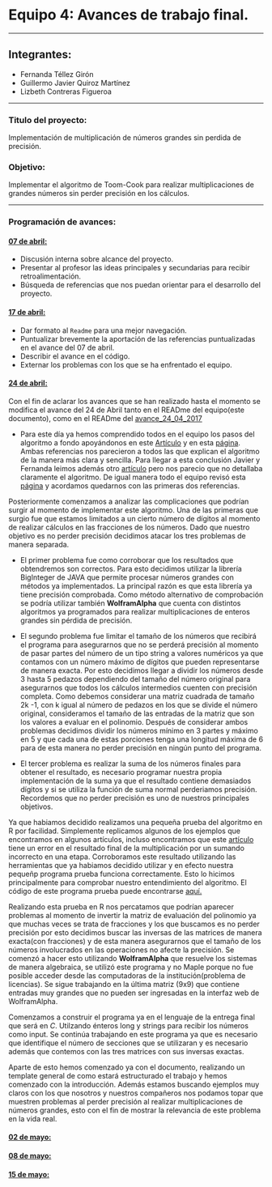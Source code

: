 # Equipo 4: Avances de trabajo final.

---

## Integrantes:
* Fernanda Téllez Girón
* Guillermo Javier Quiroz Martínez
* Lizbeth Contreras Figueroa

---

### Titulo del proyecto:

Implementación de multiplicación de números grandes sin perdida de precisión.

### Objetivo:

Implementar el algoritmo de Toom-Cook para realizar multiplicaciones de grandes números sin perder precisión en los cálculos.

---

### Programación de avances:

#### [07 de abril:](avance_07_04_2017)

* Discusión interna sobre alcance del proyecto.
* Presentar al profesor las ideas principales y secundarias para recibir retroalimentación.
* Búsqueda de referencias que nos puedan orientar para el desarrollo del proyecto.


#### [17 de abril:](avance_17_04_2017)

* Dar formato al `Readme` para una mejor navegación.
* Puntualizar brevemente la aportación de las referencias puntualizadas en el avance del 07 de abril.
* Describir el avance en el código.
* Externar los problemas con los que se ha enfrentado el equipo.

#### [24 de abril:](avance_24_04_2017)

Con el fin de aclarar los avances que se han realizado hasta el momento se modifica el avance del 24 de Abril tanto en el READme del equipo(este documento), como en el READme del [avance_24_04_2017](https://github.com/fernandatellezg/analisis-numerico-computo-cientifico/tree/master/MNO/proyecto_final/MNO_2017/proyectos/equipos/equipo_4/avance_24_04_2017)

* Para este día ya hemos comprendido todos en el equipo los pasos del algoritmo a fondo apoyándonos en este [Artículo](https://www.dropbox.com/s/bwziz0hnv78pgp6/ToomCook.pdf?dl=0) y en esta  [página](https://en.m.wikipedia.org/wiki/Toom%E2%80%93Cook_multiplication). Ambas referencias nos parecieron a todos las que explican el algoritmo de la manera más clara y sencilla. Para llegar a esta conclusión Javier y Fernanda leimos además otro [artículo](https://www.dropbox.com/s/catd6x49sdc451n/iterative_Toom_Cook.pdf?dl=0) pero nos parecio que no detallaba claramente el algoritmo. De igual manera todo el equipo revisó esta [página](https://gmplib.org/manual/Toom-3_002dWay-Multiplication.html) y acordamos quedarnos con las primeras dos referencias.       

Posteriormente comenzamos a analizar las complicaciones que podrían surgir al momento de implementar este algoritmo. Una de las primeras que surgio fue que estamos limitados a un cierto número de dígitos al momento de realizar cálculos en las fracciones de los números. Dado que nuestro objetivo es no perder precisión decidimos atacar los tres problemas de manera separada. 

* El primer problema fue como corroborar que los resultados que obtendremos son correctos. Para esto decidimos utilizar la librería BigInteger de JAVA que permite procesar números grandes con métodos ya implementados. La principal razón es que esta librería ya tiene precisión comprobada. Como método alternativo de comprobación se podría utilizar también **WolframAlpha** que cuenta con distintos algoritmos ya programados para realizar multiplicaciones de enteros grandes sin pérdida de precisión. 

* El segundo problema fue limitar el tamaño de los números que recibirá el programa para asegurarnos que no se perderá precisión al momento de pasar partes del número de un tipo string a valores numéricos ya que contamos con un número máximo de dígitos que pueden representarse de manera exacta. Por esto decidimos llegar a dividir los números desde 3 hasta 5 pedazos dependiendo del tamaño del número original para asegurarnos que todos los cálculos intermedios cuenten con precisión completa. Como debemos considerar una matriz cuadrada de tamaño 2k -1, con k igual al número de pedazos en los que se divide el número original, consideramos el tamaño de las entradas de la matriz que son los valores a evaluar en el polinomio. Después de considerar ambos problemas decidimos dividir los números mínimo en 3 partes y máximo en 5 y que cada una de estas porciones tenga una longitud máxima de 6 para de esta manera no perder precisión en ningún punto del programa. 

* El tercer problema es realizar la suma de los números finales para obtener el resultado, es necesario programar nuestra propia implementación de la suma ya que el resultado contiene demasiados dígitos y si se utiliza la función de suma normal perderiamos precisión. Recordemos que no perder precisión es uno de nuestros principales objetivos. 

Ya que habiamos decidido realizamos una pequeña prueba del algoritmo en R por facilidad. Simplemente replicamos algunos de los ejemplos que encontramos en algunos artículos, incluso encontramos que este [artículo](https://www.dropbox.com/s/bwziz0hnv78pgp6/ToomCook.pdf?dl=0) tiene un error en el resultado final de la multiplicación por un sumando incorrecto en una etapa. Corroboramos este resultado utilizando las herramientas que ya habiamos decidido utilizar y en efecto nuestra pequeñp programa prueba funciona correctamente. Esto lo hicimos principalmente para comprobar nuestro entendimiento del algoritmo. El código de este programa prueba puede encontrarse [aquí.](https://github.com/ITAM-DS/analisis-numerico-computo-cientifico/blob/master/MNO/proyecto_final/MNO_2017/proyectos/equipos/equipo_4/avance_24_04_2017/Codigos/validacion/validacion.R)

Realizando esta prueba en R nos percatamos que podrían aparecer problemas al momento de invertir la matriz de evaluación del polinomio ya que muchas veces se trata de fracciones y los que buscamos es no perder precisión por esto decidimos buscar las inversas de las matrices de manera exacta(con fracciones) y de esta manera asegurarnos que el tamaño de los números involucrados en las operaciones no afecte la precisión. Se comenzó a hacer esto utilizando **WolframAlpha**  que resuelve los sistemas de manera algebraica, se utilizó este programa y no Maple porque no fue posible acceder desde las computadoras de la institución(problema de licencias). Se sigue trabajando en la última matriz (9x9) que contiene entradas muy grandes que no pueden ser ingresadas en la interfaz web de WolframAlpha.

Comenzamos a construir el programa ya en el lenguaje de la entrega final que será en *C*. Utilzando énteros long y strings para recibir los números como input. Se continúa trabajando en este programa ya que es necesario que identifique el número de secciones que se utilizaran y es necesario además que contemos con las tres matrices con sus inversas exactas. 

Aparte de esto hemos comenzado ya con el documento, realizando un template general de como estará estructurado el trabajo y hemos comenzado con la introducción. Además estamos buscando ejemplos muy claros con los que  nosotros y nuestros compañeros nos podamos topar que muestren problemas al perder precisión al realizar multiplicaciones de números grandes, esto con el fin de mostrar la relevancia de este problema en la vida real.


#### [02 de mayo:](avance_02_05_2017)

#### [08 de mayo:](avance_08_05_2017)

#### [15 de mayo:](avance_15_05_2017)


